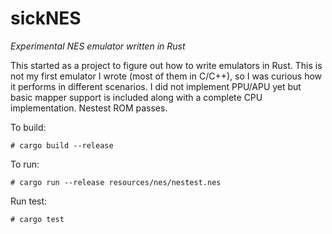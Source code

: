 # sickNES

*Experimental NES emulator written in Rust*

This started as a project to figure out how to write emulators in Rust. This is not my first emulator I wrote (most of them in C/C++), so I was curious how it performs in different scenarios. I did not implement PPU/APU yet but basic mapper support is included along with a complete CPU implementation. Nestest ROM passes.

To build:

    # cargo build --release

To run:

    # cargo run --release resources/nes/nestest.nes

Run test:

    # cargo test
